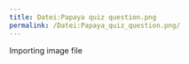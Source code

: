 ```yaml
---
title: Datei:Papaya quiz question.png
permalink: /Datei:Papaya_quiz_question.png/
---
```


Importing image file
